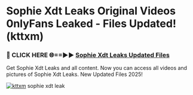 # Sophie Xdt Leaks Original Videos 0nlyFans Leaked - Files Updated! (kttxm)

<h3>🔴 CLICK HERE 🌐==►► <a href="https://tinyurl.com/ms9xzufz" rel="nofollow">Sophie Xdt Leaks Updated Files</a></h3>

Get Sophie Xdt Leaks and all content. Now you can access all videos and pictures of Sophie Xdt Leaks. New Updated Files 2025!

[![kttxm](https://i.imgur.com/NaUBvic.gif)](https://tinyurl.com/ms9xzufz)
sophie xdt leak